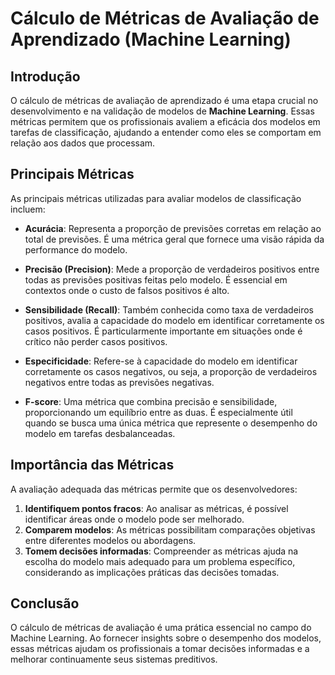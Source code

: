 # Cálculo de Métricas de Avaliação de Aprendizado (Machine Learning)

## Introdução

O cálculo de métricas de avaliação de aprendizado é uma etapa crucial no desenvolvimento e na validação de modelos de **Machine Learning**. Essas métricas permitem que os profissionais avaliem a eficácia dos modelos em tarefas de classificação, ajudando a entender como eles se comportam em relação aos dados que processam.

## Principais Métricas

As principais métricas utilizadas para avaliar modelos de classificação incluem:

- **Acurácia**: Representa a proporção de previsões corretas em relação ao total de previsões. É uma métrica geral que fornece uma visão rápida da performance do modelo.

- **Precisão (Precision)**: Mede a proporção de verdadeiros positivos entre todas as previsões positivas feitas pelo modelo. É essencial em contextos onde o custo de falsos positivos é alto.

- **Sensibilidade (Recall)**: Também conhecida como taxa de verdadeiros positivos, avalia a capacidade do modelo em identificar corretamente os casos positivos. É particularmente importante em situações onde é crítico não perder casos positivos.

- **Especificidade**: Refere-se à capacidade do modelo em identificar corretamente os casos negativos, ou seja, a proporção de verdadeiros negativos entre todas as previsões negativas.

- **F-score**: Uma métrica que combina precisão e sensibilidade, proporcionando um equilíbrio entre as duas. É especialmente útil quando se busca uma única métrica que represente o desempenho do modelo em tarefas desbalanceadas.

## Importância das Métricas

A avaliação adequada das métricas permite que os desenvolvedores:

1. **Identifiquem pontos fracos**: Ao analisar as métricas, é possível identificar áreas onde o modelo pode ser melhorado.
2. **Comparem modelos**: As métricas possibilitam comparações objetivas entre diferentes modelos ou abordagens.
3. **Tomem decisões informadas**: Compreender as métricas ajuda na escolha do modelo mais adequado para um problema específico, considerando as implicações práticas das decisões tomadas.

## Conclusão

O cálculo de métricas de avaliação é uma prática essencial no campo do Machine Learning. Ao fornecer insights sobre o desempenho dos modelos, essas métricas ajudam os profissionais a tomar decisões informadas e a melhorar continuamente seus sistemas preditivos.
